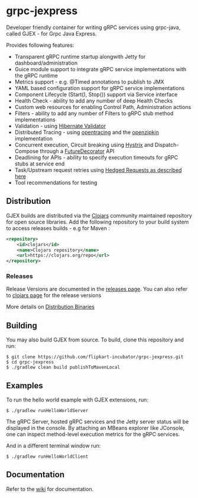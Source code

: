 # grpc-jexpress
Developer friendly container for writing gRPC services using grpc-java, called GJEX - for Grpc Java Express.

Provides following features:
* Transparent gRPC runtime startup alongwith Jetty for dashboard/administration
* Guice module support to integrate gRPC service implementations with the gRPC runtime
* Metrics support - e.g. @Timed annotations to publish to JMX
* YAML based configuration support for gRPC service implementations
* Component Lifecycle (Start(), Stop()) support via Service interface
* Health Check - ability to add any number of deep Health Checks
* Custom web resources for enabling Control Path, Administration actions
* Filters - ability to add any number of Filters to gRPC stub method implementations
* Validation - using [Hibernate Validator](http://hibernate.org/validator/)
* Distributed Tracing - using [opentracing](http://opentracing.io/) and the [openzipkin](https://github.com/openzipkin/brave) implementation
* Concurrent execution, Circuit breaking using [Hystrix](https://github.com/Netflix/Hystrix) and Dispatch-Compose through a [FutureDecorator](https://github.com/flipkart-incubator/grpc-jexpress/blob/master/core/src/main/java/com/flipkart/gjex/core/task/FutureDecorator.java) API
* Deadlining for APIs - ability to specify execution timeouts for gRPC stubs at service end
* Task/Upstream request retries using [Hedged Requests as described here](https://cseweb.ucsd.edu/~gmporter/classes/fa17/cse124/post/schedule/p74-dean.pdf)
* Tool recommendations for testing


## Distribution
GJEX builds are distributed via the [Clojars](https://clojars.org/) community maintained repository for open source libraries.
Add the following repository to your build system to access releases builds - e.g for Maven :

```xml
<repository>
    <id>clojars</id>
    <name>Clojars repository</name>
    <url>https://clojars.org/repo</url>
</repository>
```

### Releases

Release Versions are documented in the [releases page](https://github.com/flipkart-incubator/grpc-jexpress/releases). You can also refer to [clojars page](https://clojars.org/com.flipkart/grpc-jexpress/versions) for the release versions 

More details on [Distribution Binaries](https://github.com/flipkart-incubator/grpc-jexpress/wiki/Distribution-Binaries)


## Building

You may also build GJEX from source. To build, clone this repository and run:

```
$ git clone https://github.com/flipkart-incubator/grpc-jexpress.git
$ cd grpc-jexpress
$ ./gradlew clean build publishToMavenLocal
```

## Examples


To run the hello world example with GJEX extensions, run:

```
$ ./gradlew runHelloWorldServer
```
The gRPC Server, hosted gRPC services and the Jetty server status will be displayed in the console. By attaching an MBeans explorer like JConsole, one can inspect method-level execution metrics for the gRPC services.

And in a different terminal window run:

```
$ ./gradlew runHelloWorldClient
```

## Documentation
Refer to the [wiki](https://github.com/flipkart-incubator/grpc-jexpress/wiki) for documentation.
